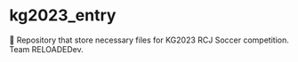 # kg2023_entry
🤖 Repository that store necessary files for KG2023 RCJ Soccer competition. Team RELOADEDev.
